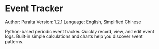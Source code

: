 # Event Tracker
Author: Paralta
Version: 1.2.1
Language: English, Simplified Chinese

Python-based periodic event tracker. Quickly record, view, and edit event logs. Built-in simple calculations and charts help you discover event patterns.
